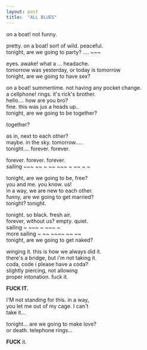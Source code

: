 ```yaml
---
layout: post
title:  "ALL BLUES"
---
```


on a boat! not funny.

pretty. on a boat! sort of wild. peaceful.  
tonight, are we going to party? …. ~~~  

eyes. awake! what a … headache.  
tomorrow was yesterday, or today is tomorrow  
tonight, are we going to have sex?  

on a boat! summertime. not having any pocket change.  
a cellphone! rings. it's rick's brother.  
hello…. how are you bro?  
fine. this was jus a heads up..  
tonight, are we going to be together?  

together?

as in, next to each other?  
maybe. in the sky. tomorrow…..  
tonight…. forever. forever.  

forever. forever. forever.  
sailing ~~~ ~~ ~ ~~ ~~~  ~ ~~ ~ ~  

tonight, are we going to be, free?  
you and me. you know. us!  
in a way, we are new to each other.  
funny, are we going to get married?  
tonight? tonight.  

tonight. so black. fresh air.  
forever, without us? empty. quiet.  
sailing ~ ~~~ ~ ~~~ ~  
more sailing ~ ~~ ~~~~ ~~ ~~  
tonight, are we going to get naked?  

winging it. this is how we always did it.  
there's a bridge, but i'm not taking it.  
coda, code i please have a coda?  
slightly piercing, not allowing  
proper intonation. fuck it.  

**FUCK IT.**  

I'M not standing for this. in a way,  
you let me out of my cage. I can't  
take it…  

tonight… are we going to make love?  
or death. telephone rings...  

**FUCK** it.  
